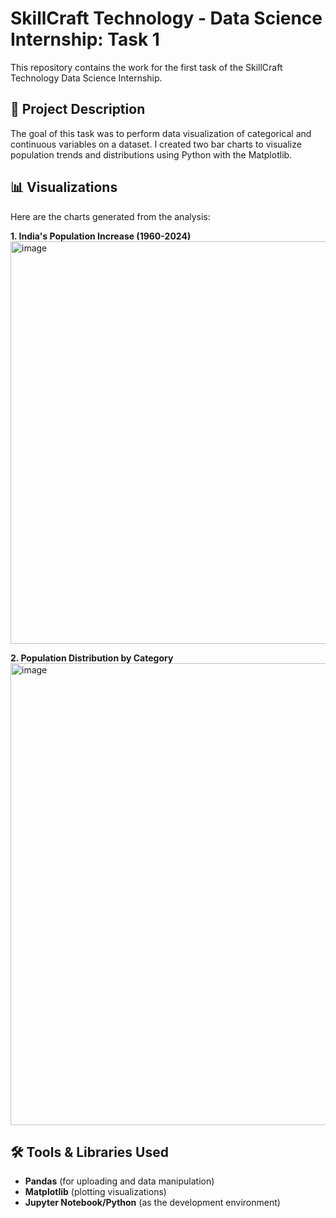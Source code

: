 

# SkillCraft Technology - Data Science Internship: Task 1

This repository contains the work for the first task of the SkillCraft Technology Data Science Internship.

## 📝 Project Description

The goal of this task was to perform data visualization of categorical and continuous variables on a dataset. 
I created two bar charts to visualize population trends and distributions using Python with the Matplotlib.

## 📊 Visualizations

Here are the charts generated from the analysis:

**1. India's Population Increase (1960-2024)**
<img width="1134" height="644" alt="image" src="https://github.com/user-attachments/assets/8e984727-dc52-46be-8dde-e2a9f802ce0a" />


**2. Population Distribution by Category**
<img width="943" height="739" alt="image" src="https://github.com/user-attachments/assets/65aa1676-dfd3-43b5-acf4-909f2b6f9fb5" />


## 🛠️ Tools & Libraries Used

- **Pandas** (for uploading and data manipulation)
- **Matplotlib** (plotting visualizations)
- **Jupyter Notebook/Python** (as the development environment)

